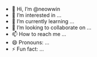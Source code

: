 - 👋 Hi, I’m @neowwin
- 👀 I’m interested in ...
- 🌱 I’m currently learning ...
- 💞️ I’m looking to collaborate on ...
- 📫 How to reach me ...
- 😄 Pronouns: ...
- ⚡ Fun fact: ...

<!---
neowwin/neowwin is a ✨ special ✨ repository because its `README.md` (this file) appears on your GitHub profile.
You can click the Preview link to take a look at your changes.
--->
